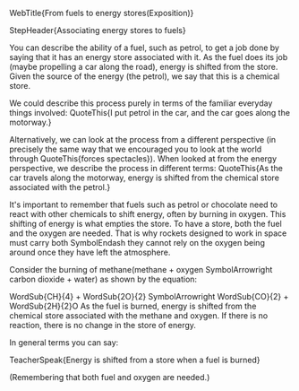 WebTitle{From fuels to energy stores(Exposition)}

StepHeader{Associating energy stores to fuels}

You can describe the ability of a fuel, such as petrol, to get a job done by saying that it has an energy store associated with it. As the fuel does its job (maybe propelling a car along the road), energy is shifted from the store. Given the source of the energy (the petrol), we say that this is a chemical store.

We could describe this process purely in terms of the familiar everyday things involved: QuoteThis{I put petrol in the car, and the car goes along the motorway.}

Alternatively, we can look at the process from a different perspective (in precisely the same way that we encouraged you to look at the world through QuoteThis{forces spectacles}). When looked at from the energy perspective, we describe the process in different terms: QuoteThis{As the car travels along the motorway, energy is shifted from the chemical store associated with the petrol.}

It's important to remember that fuels such as petrol or chocolate need to react with other chemicals to shift energy, often by burning in oxygen. This shifting of energy is what empties the store. To have a store, both the fuel and the oxygen are needed. That is why rockets designed to work in space must carry both SymbolEndash they cannot rely on the oxygen being around once they have left the atmosphere.

Consider the burning of methane(methane + oxygen SymbolArrowright carbon dioxide + water) as shown by the equation:

WordSub{CH}{4} + WordSub{2O}{2} SymbolArrowright WordSub{CO}{2} + WordSub{2H}{2}O
As the fuel is burned, energy is shifted from the chemical store associated with the methane and oxygen. If there is no reaction, there is no change in the store of energy.

In general terms you can say:

TeacherSpeak{Energy is shifted from a store when a fuel is burned}

(Remembering that both fuel and oxygen are needed.)
